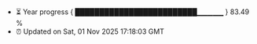 - ⏳ Year progress { █████████████████████████▁▁▁▁▁ } 83.49 %
- ⏰ Updated on Sat, 01 Nov 2025 17:18:03 GMT

